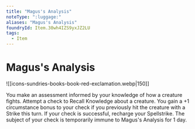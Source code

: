 ```yaml
---
title: "Magus's Analysis"
noteType: ":luggage:"
aliases: "Magus's Analysis"
foundryId: Item.30wh4IZS9yxJZ2LU
tags:
  - Item
---
```


# Magus's Analysis
![[icons-sundries-books-book-red-exclamation.webp|150]]

You make an assessment informed by your knowledge of how a creature fights. Attempt a check to Recall Knowledge about a creature. You gain a +1 circumstance bonus to your check if you previously hit the creature with a Strike this turn. If your check is successful, recharge your Spellstrike. The subject of your check is temporarily immune to Magus's Analysis for 1 day.
